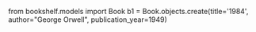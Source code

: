 from bookshelf.models import Book
b1 = Book.objects.create(title='1984', author="George Orwell", publication_year=1949)